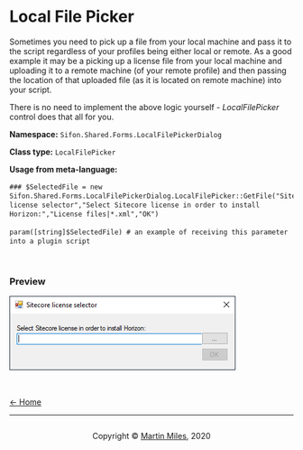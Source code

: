 # Local File Picker

Sometimes you need to pick up a file from your local machine and pass it to the script regardless of your profiles being either local or remote. As a good example it may be a picking up a license file from your local machine and uploading it to a remote machine (of your remote profile) and then passing the location of that uploaded file (as it is located on remote machine) into your script. 

There is no need to implement the above logic yourself - *LocalFilePicker* control does that all for you.


**Namespace:** `Sifon.Shared.Forms.LocalFilePickerDialog`

**Class type:** `LocalFilePicker`

**Usage from meta-language:**

```
### $SelectedFile = new Sifon.Shared.Forms.LocalFilePickerDialog.LocalFilePicker::GetFile("Sitecore license selector","Select Sitecore license in order to install Horizon:","License files|*.xml","OK")

param([string]$SelectedFile) # an example of receiving this parameter into a plugin script
```

<br/>

### Preview

![LocalFilePicker](../../img/SharedAPI/LocalFilePicker.png "Local file picker") 


<br/>

[<- Home](/ "Home")	

<hr>

<footer>
<p style="float:left; width: 20%;">
</p>
<p style="float:left; width: 60%; text-align:center;">Copyright &copy; <a href="https://blog.MartinMiles.net">Martin Miles</a>, 2020</p>
<p style="float:left; width: 20%;">
</p>
</footer>